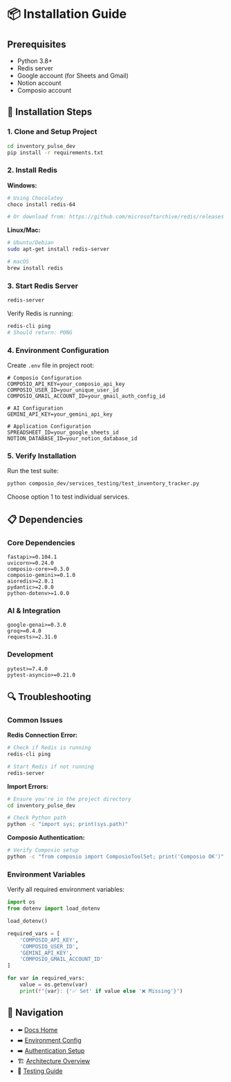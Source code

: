 # 📦 Installation Guide

## Prerequisites

- Python 3.8+
- Redis server
- Google account (for Sheets and Gmail)
- Notion account
- Composio account

## 🔧 Installation Steps

### 1. Clone and Setup Project

```bash
cd inventory_pulse_dev
pip install -r requirements.txt
```

### 2. Install Redis

**Windows:**
```bash
# Using Chocolatey
choco install redis-64

# Or download from: https://github.com/microsoftarchive/redis/releases
```

**Linux/Mac:**
```bash
# Ubuntu/Debian
sudo apt-get install redis-server

# macOS
brew install redis
```

### 3. Start Redis Server

```bash
redis-server
```

Verify Redis is running:
```bash
redis-cli ping
# Should return: PONG
```

### 4. Environment Configuration

Create `.env` file in project root:

```env
# Composio Configuration
COMPOSIO_API_KEY=your_composio_api_key
COMPOSIO_USER_ID=your_unique_user_id
COMPOSIO_GMAIL_ACCOUNT_ID=your_gmail_auth_config_id

# AI Configuration
GEMINI_API_KEY=your_gemini_api_key

# Application Configuration
SPREADSHEET_ID=your_google_sheets_id
NOTION_DATABASE_ID=your_notion_database_id
```

### 5. Verify Installation

Run the test suite:
```bash
python composio_dev/services_testing/test_inventory_tracker.py
```

Choose option 1 to test individual services.

## 📋 Dependencies

### Core Dependencies
```
fastapi>=0.104.1
uvicorn>=0.24.0
composio-core>=0.3.0
composio-gemini>=0.1.0
aioredis>=2.0.1
pydantic>=2.0.0
python-dotenv>=1.0.0
```

### AI & Integration
```
google-genai>=0.3.0
groq>=0.4.0
requests>=2.31.0
```

### Development
```
pytest>=7.4.0
pytest-asyncio>=0.21.0
```

## 🔍 Troubleshooting

### Common Issues

**Redis Connection Error:**
```bash
# Check if Redis is running
redis-cli ping

# Start Redis if not running
redis-server
```

**Import Errors:**
```bash
# Ensure you're in the project directory
cd inventory_pulse_dev

# Check Python path
python -c "import sys; print(sys.path)"
```

**Composio Authentication:**
```bash
# Verify Composio setup
python -c "from composio import ComposioToolSet; print('Composio OK')"
```

### Environment Variables

Verify all required environment variables:
```python
import os
from dotenv import load_dotenv

load_dotenv()

required_vars = [
    'COMPOSIO_API_KEY',
    'COMPOSIO_USER_ID', 
    'GEMINI_API_KEY',
    'COMPOSIO_GMAIL_ACCOUNT_ID'
]

for var in required_vars:
    value = os.getenv(var)
    print(f"{var}: {'✅ Set' if value else '❌ Missing'}")
```

## 🔗 Navigation
- ⬅️ [Docs Home](../README.md)
- ➡️ [Environment Config](environment.md)
- ➡️ [Authentication Setup](authentication.md)
- 🏗️ [Architecture Overview](../architecture/system-overview.md)
- 🧪 [Testing Guide](../api/testing.md)